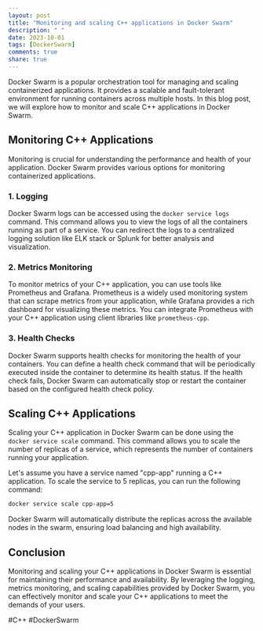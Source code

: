 ```yaml
---
layout: post
title: "Monitoring and scaling C++ applications in Docker Swarm"
description: " "
date: 2023-10-01
tags: [DockerSwarm]
comments: true
share: true
---
```


Docker Swarm is a popular orchestration tool for managing and scaling containerized applications. It provides a scalable and fault-tolerant environment for running containers across multiple hosts. In this blog post, we will explore how to monitor and scale C++ applications in Docker Swarm.

## Monitoring C++ Applications

Monitoring is crucial for understanding the performance and health of your application. Docker Swarm provides various options for monitoring containerized applications.

### 1. Logging

Docker Swarm logs can be accessed using the `docker service logs` command. This command allows you to view the logs of all the containers running as part of a service. You can redirect the logs to a centralized logging solution like ELK stack or Splunk for better analysis and visualization.

### 2. Metrics Monitoring

To monitor metrics of your C++ application, you can use tools like Prometheus and Grafana. Prometheus is a widely used monitoring system that can scrape metrics from your application, while Grafana provides a rich dashboard for visualizing these metrics. You can integrate Prometheus with your C++ application using client libraries like `prometheus-cpp`.

### 3. Health Checks

Docker Swarm supports health checks for monitoring the health of your containers. You can define a health check command that will be periodically executed inside the container to determine its health status. If the health check fails, Docker Swarm can automatically stop or restart the container based on the configured health check policy.

## Scaling C++ Applications

Scaling your C++ application in Docker Swarm can be done using the `docker service scale` command. This command allows you to scale the number of replicas of a service, which represents the number of containers running your application.

Let's assume you have a service named "cpp-app" running a C++ application. To scale the service to 5 replicas, you can run the following command:

```bash
docker service scale cpp-app=5
```

Docker Swarm will automatically distribute the replicas across the available nodes in the swarm, ensuring load balancing and high availability.

## Conclusion

Monitoring and scaling your C++ applications in Docker Swarm is essential for maintaining their performance and availability. By leveraging the logging, metrics monitoring, and scaling capabilities provided by Docker Swarm, you can effectively monitor and scale your C++ applications to meet the demands of your users.

#C++ #DockerSwarm